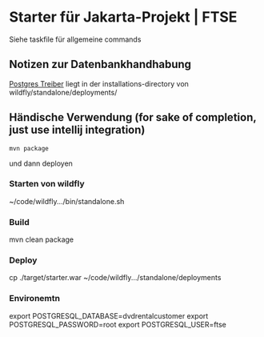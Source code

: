 # Starter für Jakarta-Projekt | FTSE

Siehe taskfile für allgemeine commands

## Notizen zur Datenbankhandhabung
[Postgres Treiber](https://jdbc.postgresql.org/download/postgresql-42.7.3.jar) liegt in der installations-directory
von wildfly/standalone/deployments/

## Händische Verwendung (for sake of completion, just use intellij integration)

```
mvn package
```

und dann deployen

### Starten von wildfly
~/code/wildfly.../bin/standalone.sh

### Build
mvn clean package

### Deploy
cp ./target/starter.war ~/code/wildfly.../standalone/deployments


### Environemtn
export POSTGRESQL_DATABASE=dvdrentalcustomer
export POSTGRESQL_PASSWORD=root
export POSTGRESQL_USER=ftse
